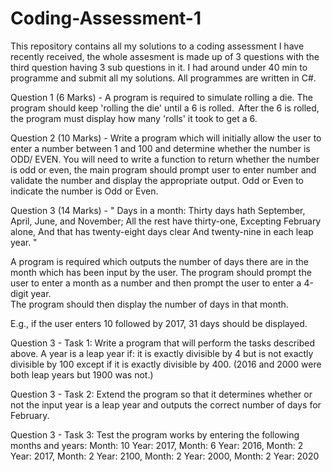 # Coding-Assessment-1
This repository contains all my solutions to a coding assessment I have recently received, the whole assesment is made up of 3 questions with
the third question having 3 sub questions in it. I had around under 40 min to programme and submit all my solutions. 
All programmes are written in C#.


Question 1 (6 Marks) - A program is required to simulate rolling a die. 
The program should keep 'rolling the die' until a 6 is rolled. 
After the 6 is rolled, the program must display how many 'rolls' it took to get a 6.  

Question 2 (10 Marks) - Write a program which will initially allow 
the user to enter a number between 1 and 100 and determine whether the 
number is ODD/ EVEN. You will need to write a function to return whether the 
number is odd or even, the main program should prompt user to enter number 
and validate the number and display the appropriate output. Odd or Even to 
indicate the number is Odd or Even. 

Question 3 (14 Marks) - 
" Days in a month: 
Thirty days hath September, 
April, June, and November; 
All the rest have thirty-one, 
Excepting February alone, 
And that has twenty-eight days clear 
And twenty-nine in each leap year. "

A program is required which outputs the number of days there are in the month which has been input by the user. 
The program should prompt the user to enter a month as a number and then prompt the user to enter a 4-digit year.  
The program should then display the number of days in that month. 

E.g., if the user enters 10 followed by 2017, 31 days should be displayed. 


Question 3 - Task 1: 
Write a program that will perform the tasks described above. A year is a leap year if: 
it is exactly divisible by 4 but is not exactly divisible by 100 except if it is exactly divisible by 400. 
(2016 and 2000 were both leap years but 1900 was not.)

Question 3 - Task 2: 
Extend the program so that it determines whether or not the input year is a leap year and outputs the correct number of days for February. 

Question 3 - Task 3: 
Test the program works by entering the following months and years: 
Month: 10	Year: 2017, 
Month: 6	Year: 2016, 
Month: 2	Year: 2017, 
Month: 2	Year: 2100, 
Month: 2	Year: 2000, 
Month: 2	Year: 2020
